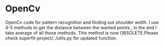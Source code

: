 # OpenCv
OpenCv code for pattern recognition and finding out shoulder width. I use 4-5 methods to get the distance between the wanted points , in the end I take average of all those methods. This method is now OBSOLETE.Please check superfit-project/../utils.py for updated function.

